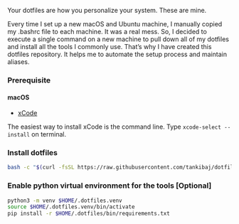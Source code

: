 Your dotfiles are how you personalize your system. These are mine.

Every time I set up a new macOS and Ubuntu machine, I manually copied my .bashrc file to each machine. It was a real mess. So, I decided to execute a single command on a new machine to pull down all of my dotfiles and install all the tools I commonly use. That’s why I have created this dotfiles repository. It helps me to automate the setup process and maintain aliases.


### Prerequisite

#### macOS

- [xCode](https://developer.apple.com/downloads/index.action?=xcode)

The easiest way to install xCode is the command line. Type `xcode-select --install` on terminal.


### Install dotfiles

```bash
bash -c "$(curl -fsSL https://raw.githubusercontent.com/tankibaj/dotfiles/main/install)"
```


### Enable python virtual environment for the tools [Optional]
```bash
python3 -m venv $HOME/.dotfiles.venv
source $HOME/.dotfiles.venv/bin/activate
pip install -r $HOME/.dotfiles/bin/requirements.txt
```

